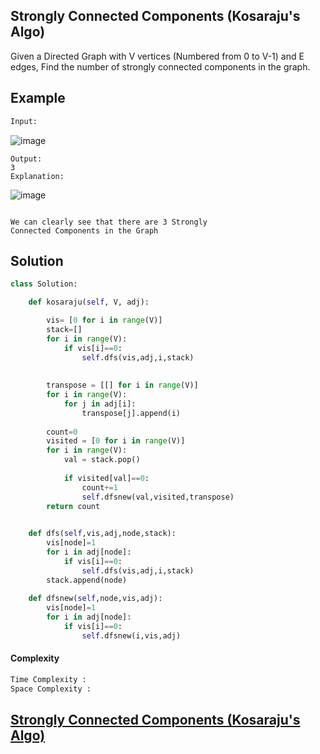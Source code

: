 ## Strongly Connected Components (Kosaraju's Algo)
Given a Directed Graph with V vertices (Numbered from 0 to V-1) and E edges, Find the number of strongly connected components in the graph.
## Example 

```bash
Input:
```
![image](https://user-images.githubusercontent.com/94613732/207393257-7ab1956e-96fe-42e5-b691-87906b8ecb87.png)
```
Output:
3
Explanation:
```
![image](https://user-images.githubusercontent.com/94613732/207393366-bd9e635f-b4da-4a86-ac6b-959c51934cd4.png)
```

We can clearly see that there are 3 Strongly
Connected Components in the Graph
```

## Solution

```python
class Solution:

    def kosaraju(self, V, adj):

        vis= [0 for i in range(V)]
        stack=[]
        for i in range(V):
            if vis[i]==0:
                self.dfs(vis,adj,i,stack)
                
        
        transpose = [[] for i in range(V)]
        for i in range(V):
            for j in adj[i]:
                transpose[j].append(i)
                
        count=0        
        visited = [0 for i in range(V)]
        for i in range(V):
            val = stack.pop()
            
            if visited[val]==0:
                count+=1
                self.dfsnew(val,visited,transpose)
        return count

    
    def dfs(self,vis,adj,node,stack):
        vis[node]=1
        for i in adj[node]:
            if vis[i]==0:
                self.dfs(vis,adj,i,stack)
        stack.append(node)
        
    def dfsnew(self,node,vis,adj):
        vis[node]=1
        for i in adj[node]:
            if vis[i]==0:
                self.dfsnew(i,vis,adj)
 ```
#### Complexity
```bash
Time Complexity :
Space Complexity : 
```
## [Strongly Connected Components (Kosaraju's Algo)](https://practice.geeksforgeeks.org/problems/strongly-connected-components-kosarajus-algo/1?utm_source=gfg&utm_medium=article&utm_campaign=bottom_sticky_on_article)
